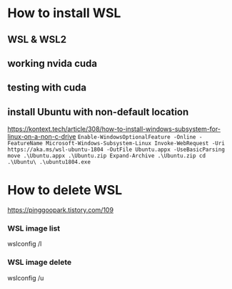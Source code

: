 # How to install WSL


## WSL & WSL2
## working nvida cuda
## testing with cuda
## install Ubuntu with non-default location
https://kontext.tech/article/308/how-to-install-windows-subsystem-for-linux-on-a-non-c-drive
`
Enable-WindowsOptionalFeature -Online -FeatureName Microsoft-Windows-Subsystem-Linux
Invoke-WebRequest -Uri https://aka.ms/wsl-ubuntu-1804 -OutFile Ubuntu.appx -UseBasicParsing
move .\Ubuntu.appx .\Ubuntu.zip
Expand-Archive .\Ubuntu.zip
cd .\Ubuntu\
 .\ubuntu1804.exe
`

# How to delete WSL
https://pinggoopark.tistory.com/109

### WSL image list
wslconfig /l

### WSL image delete
wslconfig /u <name of distribution>  
